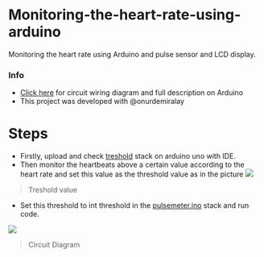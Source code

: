 # Monitoring-the-heart-rate-using-arduino
Monitoring the heart rate using Arduino and pulse sensor and LCD display.

### Info

- [Click here](https://create.arduino.cc/projecthub/mikroi-lemciler-proje/nabiz-olcer-34124b) for circuit wiring diagram and full description on Arduino
- This project was developed with @onurdemiralay

# Steps

- Firstly, upload and check [treshold](https://create.arduino.cc/projecthub/mikroi-lemciler-proje/nabiz-olcer-34124b) stack on arduino uno with IDE.
- Then monitor the heartbeats above a certain value according to the heart rate and set this value as the threshold value as in the picture
![](https://pandao.github.io/editor.md/examples/images/4.jpg)
> Treshold value

- Set this threshold to int threshold in the [pulsemeter.ino](https://github.com/yalcinsabancelebi/Monitoring-the-heart-rate-using-arduino/blob/main/pulsemeter.ino) stack and run code.




![](https://pandao.github.io/editor.md/examples/images/4.jpg)
> Circuit Diagram

